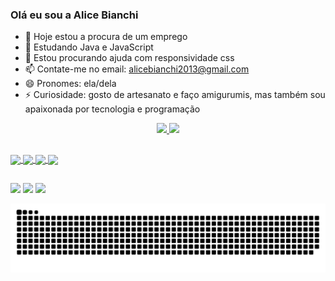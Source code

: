 ### Olá eu sou a Alice Bianchi

- 🔭 Hoje estou a procura de um emprego
- 🌱 Estudando Java e JavaScript
- 🤔 Estou procurando ajuda com responsividade css
- 📫 Contate-me no email: alicebianchi2013@gmail.com
- 😄 Pronomes: ela/dela
- ⚡ Curiosidade: gosto de artesanato e faço amigurumis, mas também sou apaixonada por tecnologia e programação

<div align="center">
  <a href="https://github.com/LiceB">
  <img height="180em" src="https://github-readme-stats.vercel.app/api?username=LiceB&show_icons=true&theme=dark&include_all_commits=true&count_private=true"/>
  <img height="180em" src="https://github-readme-stats.vercel.app/api/top-langs/?username=LiceB&layout=compact&langs_count=7&theme=dark"/>
</div>
  
##
  
<div style="display: inline_block">
  <img align="center" width="50px" src="https://user-images.githubusercontent.com/63216833/149433376-39eafca7-8d2c-4779-b005-7bdb51135e8f.png"/>
  <img align="center" width="40px" src="https://user-images.githubusercontent.com/63216833/149434038-64dbbcf2-9f2f-4347-b681-538d119bab00.png"/>
  <img align="center" width="40px" src="https://user-images.githubusercontent.com/63216833/149434597-643a2e59-24d1-4a53-890b-f9954b4fd6e7.png"/>
  <img align="center" width="40px" src="https://user-images.githubusercontent.com/63216833/149434636-4b514b08-5e63-4514-a32f-27bb90624615.png"/>
</div>

##
  
<div>
  <a href="https://api.whatsapp.com/send?phone=5511940286632" target="_blank"><img src="https://img.shields.io/badge/WhatsApp-25D366?style=for-the-badge&logo=whatsapp&logoColor=white" target="_blank"></a>
  <a href="https://www.linkedin.com/in/alice-nogueira-004353204/" target="_blank"><img src="https://img.shields.io/badge/LinkedIn-0077B5?style=for-the-badge&logo=linkedin&logoColor=white" target="_blank"></a>
  <a href="mailto:alicebianchi2013@gmail.com" target="_blank"><img src="https://img.shields.io/badge/Gmail-D14836?style=for-the-badge&logo=gmail&logoColor=white"></a>
</div>

![Snake animation](https://github.com/LiceB/LiceB/blob/output/github-contribution-grid-snake.svg)

